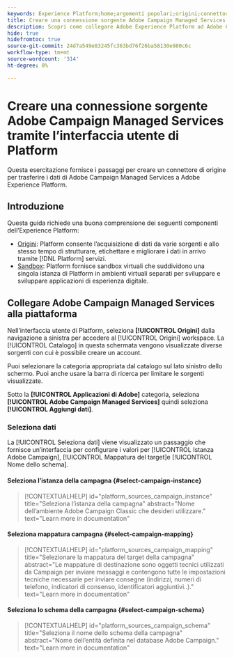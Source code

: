 ```yaml
---
keywords: Experience Platform;home;argomenti popolari;origini;connettori;connettori sorgente;campagna;servizi gestiti per campagne
title: Creare una connessione sorgente Adobe Campaign Managed Services tramite l’interfaccia utente di Platform
description: Scopri come collegare Adobe Experience Platform ad Adobe Campaign Managed Services tramite l’interfaccia utente di Platform.
hide: true
hidefromtoc: true
source-git-commit: 24d7a549e83245fc363bd76f26ba58130e980c6c
workflow-type: tm+mt
source-wordcount: '314'
ht-degree: 0%

---
```



# Creare una connessione sorgente Adobe Campaign Managed Services tramite l’interfaccia utente di Platform

Questa esercitazione fornisce i passaggi per creare un connettore di origine per trasferire i dati di Adobe Campaign Managed Services a Adobe Experience Platform.

## Introduzione

Questa guida richiede una buona comprensione dei seguenti componenti dell’Experience Platform:

* [Origini](../../../../home.md): Platform consente l’acquisizione di dati da varie sorgenti e allo stesso tempo di strutturare, etichettare e migliorare i dati in arrivo tramite [!DNL Platform] servizi.
* [Sandbox](../../../../../sandboxes/home.md): Platform fornisce sandbox virtuali che suddividono una singola istanza di Platform in ambienti virtuali separati per sviluppare e sviluppare applicazioni di esperienza digitale.

## Collegare Adobe Campaign Managed Services alla piattaforma

Nell’interfaccia utente di Platform, seleziona **[!UICONTROL Origini]** dalla navigazione a sinistra per accedere al [!UICONTROL Origini] workspace. La [!UICONTROL Catalogo] in questa schermata vengono visualizzate diverse sorgenti con cui è possibile creare un account.

Puoi selezionare la categoria appropriata dal catalogo sul lato sinistro dello schermo. Puoi anche usare la barra di ricerca per limitare le sorgenti visualizzate.

Sotto la **[!UICONTROL Applicazioni di Adobe]** categoria, seleziona **[!UICONTROL Adobe Campaign Managed Services]** quindi seleziona **[!UICONTROL Aggiungi dati]**.

### Seleziona dati

La [!UICONTROL Seleziona dati] viene visualizzato un passaggio che fornisce un’interfaccia per configurare i valori per [!UICONTROL Istanza Adobe Campaign], [!UICONTROL Mappatura del target]e [!UICONTROL Nome dello schema].

#### Seleziona l’istanza della campagna {#select-campaign-instance}

>[!CONTEXTUALHELP]
>id="platform_sources_campaign_instance"
>title="Seleziona l’istanza della campagna"
>abstract="Nome dell’ambiente Adobe Campaign Classic che desideri utilizzare."
>text="Learn more in documentation"

#### Seleziona mappatura campagna {#select-campaign-mapping}

>[!CONTEXTUALHELP]
>id="platform_sources_campaign_mapping"
>title="Selezionare la mappatura del target della campagna"
>abstract="Le mappature di destinazione sono oggetti tecnici utilizzati da Campaign per inviare messaggi e contengono tutte le impostazioni tecniche necessarie per inviare consegne (indirizzi, numeri di telefono, indicatori di consenso, identificatori aggiuntivi..)."
>text="Learn more in documentation"

#### Seleziona lo schema della campagna {#select-campaign-schema}

>[!CONTEXTUALHELP]
>id="platform_sources_campaign_schema"
>title="Seleziona il nome dello schema della campagna"
>abstract="Nome dell’entità definita nel database Adobe Campaign."
>text="Learn more in documentation"
